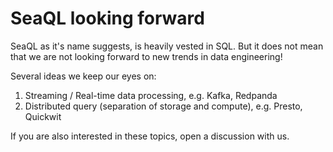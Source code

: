 # SeaQL looking forward

SeaQL as it's name suggests, is heavily vested in SQL. But it does not mean that we are not looking forward to new trends in data engineering!

Several ideas we keep our eyes on:

1. Streaming / Real-time data processing, e.g. Kafka, Redpanda
2. Distributed query (separation of storage and compute), e.g. Presto, Quickwit

If you are also interested in these topics, open a discussion with us.
